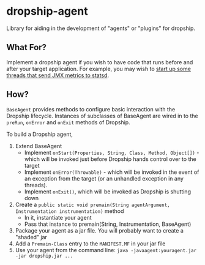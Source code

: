dropship-agent
==============

Library for aiding in the development of "agents" or "plugins" for dropship.

What For?
---------

Implement a dropship agent if you wish to have code that runs before and after your target application. For example, you may wish to [start up some threads that send JMX metrics to statsd](https://github.com/zulily/dropship-statsd-agent).

How?
----

`BaseAgent` provides methods to configure basic interaction with the Dropship lifecycle. Instances of subclasses of BaseAgent are wired in to the `preRun`, `onError` and `onExit` methods of Dropship.

To build a Dropship agent,

1. Extend BaseAgent
    * Implement `onStart(Properties, String, Class, Method, Object[])` - which will be invoked just before Dropship hands control over to the target
    * Implement `onError(Throwable)` - which will be invoked in the event of an exception from the target (or an unhandled exception in any threads).
    * Implement `onExit()`, which will be invoked as Dropship is shutting down
1. Create a `public static void premain(String agentArgument, Instrumentation instrumentation)` method
    * In it, instantiate your agent
    * Pass that instance to premain(String, Instrumentation, BaseAgent)
1. Package your agent as a jar file. You will probably want to create a "shaded" jar
1. Add a `Premain-Class` entry to the `MANIFEST.MF` in your jar file
1. Use your agent from the command line: `java -javaagent:youragent.jar -jar dropship.jar ...`
